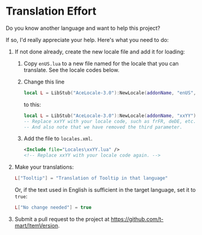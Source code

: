# Translation Effort

Do you know another language and want to help this project?

If so, I'd really appreciate your help. Here's what you need to do:

1. If not done already, create the new locale file and add it for loading:

   1. Copy `enUS.lua` to a new file named for the locale that you can translate. See the locale
      codes below.

   2. Change this line

      ```lua
      local L = LibStub("AceLocale-3.0"):NewLocale(addonName, "enUS", true)
      ```

      to this:

      ```lua
      local L = LibStub("AceLocale-3.0"):NewLocale(addonName, "xxYY")
      -- Replace xxYY with your locale code, such as frFR, deDE, etc.
      -- And also note that we have removed the third parameter.
      ```

   3. Add the file to `locales.xml`.

      ```xml
      <Include file="Locales\xxYY.lua" />
      <!-- Replace xxYY with your locale code again. -->
      ```

2. Make your translations:

   ```lua
   L["Tooltip"] = "Translation of Tooltip in that language"
   ```

   Or, if the text used in English is sufficient in the target language, set it to `true`:

   ```lua
   L["No change needed"] = true
   ```

3. Submit a pull request to the project at <https://github.com/t-mart/ItemVersion>.
